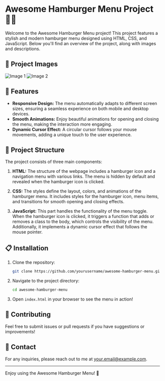 # Awesome Hamburger Menu Project 🍔✨

Welcome to the Awesome Hamburger Menu project! This project features a stylish and modern hamburger menu designed using HTML, CSS, and JavaScript. Below you'll find an overview of the project, along with images and descriptions.

## 📸 Project Images

![Image 1](./image1.jpg)
![Image 2](./image2.jpg)

## 🚀 Features

- **Responsive Design:** The menu automatically adapts to different screen sizes, ensuring a seamless experience on both mobile and desktop devices.
- **Smooth Animations:** Enjoy beautiful animations for opening and closing the menu, making the interaction more engaging.
- **Dynamic Cursor Effect:** A circular cursor follows your mouse movements, adding a unique touch to the user experience.

## 📄 Project Structure

The project consists of three main components:

1. **HTML:** The structure of the webpage includes a hamburger icon and a navigation menu with various links. The menu is hidden by default and revealed when the hamburger icon is clicked.
  
2. **CSS:** The styles define the layout, colors, and animations of the hamburger menu. It includes styles for the hamburger icon, menu items, and transitions for smooth opening and closing effects.

3. **JavaScript:** This part handles the functionality of the menu toggle. When the hamburger icon is clicked, it triggers a function that adds or removes a class to the body, which controls the visibility of the menu. Additionally, it implements a dynamic cursor effect that follows the mouse pointer.

## 📋 Installation

1. Clone the repository:
   ```bash
   git clone https://github.com/yourusername/awesome-hamburger-menu.git
   ```
2. Navigate to the project directory:
   ```bash
   cd awesome-hamburger-menu
   ```
3. Open `index.html` in your browser to see the menu in action!

## 🤝 Contributing

Feel free to submit issues or pull requests if you have suggestions or improvements!

## 📧 Contact

For any inquiries, please reach out to me at [your.email@example.com](mailto:your.email@example.com).

---

Enjoy using the Awesome Hamburger Menu! 🎉
